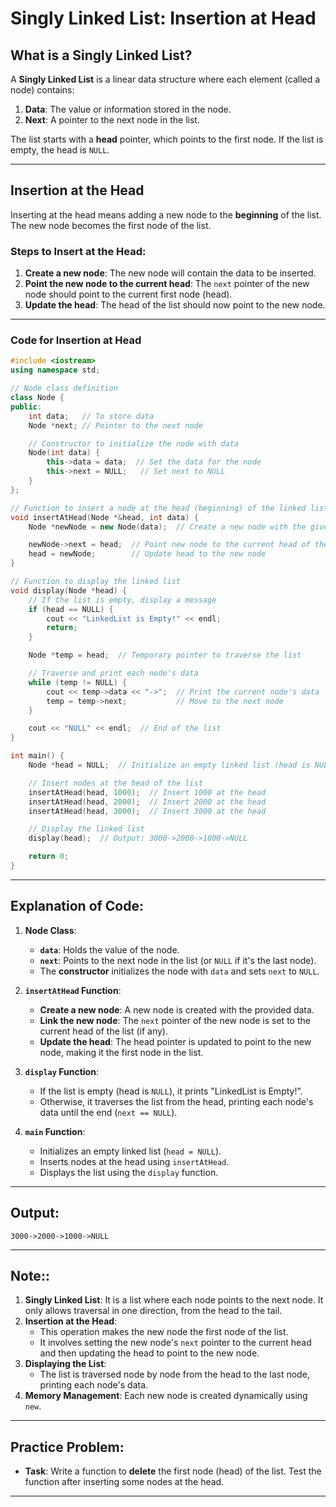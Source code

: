 # **Singly Linked List: Insertion at Head**

## **What is a Singly Linked List?**

A **Singly Linked List** is a linear data structure where each element (called a node) contains:
1. **Data**: The value or information stored in the node.
2. **Next**: A pointer to the next node in the list.

The list starts with a **head** pointer, which points to the first node. If the list is empty, the head is `NULL`.

---

## **Insertion at the Head**

Inserting at the head means adding a new node to the **beginning** of the list. The new node becomes the first node of the list.

### **Steps to Insert at the Head**:
1. **Create a new node**: The new node will contain the data to be inserted.
2. **Point the new node to the current head**: The `next` pointer of the new node should point to the current first node (head).
3. **Update the head**: The head of the list should now point to the new node.

---

### **Code for Insertion at Head**

```cpp
#include <iostream>
using namespace std;

// Node class definition
class Node {
public:
    int data;   // To store data
    Node *next; // Pointer to the next node

    // Constructor to initialize the node with data
    Node(int data) {
        this->data = data;  // Set the data for the node
        this->next = NULL;   // Set next to NULL
    }
};

// Function to insert a node at the head (beginning) of the linked list
void insertAtHead(Node *&head, int data) {
    Node *newNode = new Node(data);  // Create a new node with the given data

    newNode->next = head;  // Point new node to the current head of the list
    head = newNode;        // Update head to the new node
}

// Function to display the linked list
void display(Node *head) {
    // If the list is empty, display a message
    if (head == NULL) {
        cout << "LinkedList is Empty!" << endl;
        return;
    }

    Node *temp = head;  // Temporary pointer to traverse the list

    // Traverse and print each node's data
    while (temp != NULL) {
        cout << temp->data << "->";  // Print the current node's data
        temp = temp->next;           // Move to the next node
    }

    cout << "NULL" << endl;  // End of the list
}

int main() {
    Node *head = NULL;  // Initialize an empty linked list (head is NULL)

    // Insert nodes at the head of the list
    insertAtHead(head, 1000);  // Insert 1000 at the head
    insertAtHead(head, 2000);  // Insert 2000 at the head
    insertAtHead(head, 3000);  // Insert 3000 at the head

    // Display the linked list
    display(head);  // Output: 3000->2000->1000->NULL

    return 0;
}
```

---

## **Explanation of Code**:

1. **Node Class**:
   - **`data`**: Holds the value of the node.
   - **`next`**: Points to the next node in the list (or `NULL` if it's the last node).
   - The **constructor** initializes the node with `data` and sets `next` to `NULL`.

2. **`insertAtHead` Function**:
   - **Create a new node**: A new node is created with the provided data.
   - **Link the new node**: The `next` pointer of the new node is set to the current head of the list (if any).
   - **Update the head**: The head pointer is updated to point to the new node, making it the first node in the list.

3. **`display` Function**:
   - If the list is empty (head is `NULL`), it prints "LinkedList is Empty!".
   - Otherwise, it traverses the list from the head, printing each node's data until the end (`next == NULL`).

4. **`main` Function**:
   - Initializes an empty linked list (`head = NULL`).
   - Inserts nodes at the head using `insertAtHead`.
   - Displays the list using the `display` function.

---

## **Output**:

```text
3000->2000->1000->NULL
```

---

## **Note:**:

1. **Singly Linked List**: It is a list where each node points to the next node. It only allows traversal in one direction, from the head to the tail.
2. **Insertion at the Head**:
   - This operation makes the new node the first node of the list.
   - It involves setting the new node's `next` pointer to the current head and then updating the head to point to the new node.
3. **Displaying the List**: 
   - The list is traversed node by node from the head to the last node, printing each node's data.
4. **Memory Management**: Each new node is created dynamically using `new`.

---

## **Practice Problem**:
- **Task**: Write a function to **delete** the first node (head) of the list. Test the function after inserting some nodes at the head.
  
---
